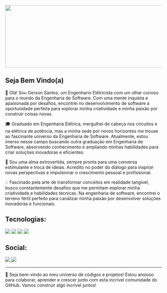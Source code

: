 <img src="https://github.com/Gerson201/gerson201/assets/93331131/68ae725a-1472-4492-9247-781c765e92b0)" width="1000" height="200">

**Seja Bem Vindo(a)**
---
👋 Olá! Sou Gerson Santos, um Engenhario Elétricista com um olhar curioso para o mundo da Engenharia de Software. Com uma mente inquieta e apaixonada por desafios, encontrei no desenvolvimento de software a oportunidade perfeita para explorar minha criatividade e minha paixão por construir coisas novas.

🎓 Graduado em Engenharia Elétrica, mergulhei de cabeça nos circuitos e na elétrica de potência, mas a minha sede por novos horizontes me trouxe ao fascinante universo da Engenharia de Software. Atualmente, estou imerso nesse campo buscando outra graduação em Engenharia de Software, absorvendo conhecimento e ampliando minhas habilidades para criar soluções inovadoras e eficientes.

💬 Sou uma alma extrovertida, sempre pronta para uma conversa estimulante e troca de ideias. Acredito no poder do diálogo para inspirar novas perspectivas e impulsionar o crescimento pessoal e profissional.

💡 Fascinado pela arte de transformar conceitos em realidade tangível, busco constantemente desafios que me permitam explorar minha criatividade e habilidades técnicas. Na engenharia de software, encontrei o terreno fértil perfeito para canalizar minha paixão por desenvolver soluções inovadoras e funcionais.

**Tecnologias:**
---
<div>
  <img src="https://img.shields.io/badge/JavaScript-F7DF1E?style=for-the-badge&logo=javascript&logoColor=black">
  <img src="https://img.shields.io/badge/Python-3776AB?style=for-the-badge&logo=python&logoColor=white">
  <img src="https://img.shields.io/badge/Django-092E20?style=for-the-badge&logo=django&logoColor=white">
  <img src="https://img.shields.io/badge/MySQL-00000F?style=for-the-badge&logo=mysql&logoColor=white">
  
</div>


**Social:**
---
<div>
  <a href="https://www.linkedin.com/in/gerson-santos-67656290/">
    <img src="https://img.shields.io/badge/LinkedIn-0077B5?style=for-the-badge&logo=linkedin&logoColor=white">
  </a>
  <a href="https://www.instagram.com/gerson_santoos?igsh=MWV3eTJxYm5iYXZocQ%3D%3D&utm_source=qr">
    <img src="https://img.shields.io/badge/Instagram-E4405F?style=for-the-badge&logo=instagram&logoColor=white">
  </a>
 </div>

---
🚀 Seja bem-vindo ao meu universo de códigos e projetos! Estou ansioso para colaborar, aprender e crescer junto com esta incrível comunidade do GitHub. Vamos construir algo incrível juntos!
